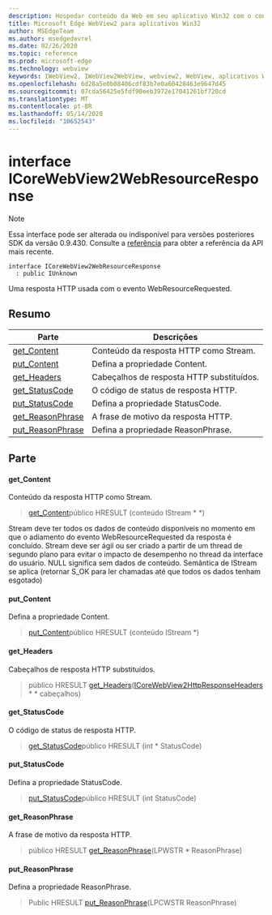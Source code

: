```yaml
---
description: Hospedar conteúdo da Web em seu aplicativo Win32 com o controle WebView2 do Microsoft Edge
title: Microsoft Edge WebView2 para aplicativos Win32
author: MSEdgeTeam
ms.author: msedgedevrel
ms.date: 02/26/2020
ms.topic: reference
ms.prod: microsoft-edge
ms.technology: webview
keywords: IWebView2, IWebView2WebView, webview2, WebView, aplicativos Win32, Win32, Edge, ICoreWebView2, ICoreWebView2Host, controle do navegador, HTML Edge
ms.openlocfilehash: 6d28a5e0b08406cdf83b7e0a60428463e9647d45
ms.sourcegitcommit: 07cda56425e5fdf90eeb3972e17041261bf720cd
ms.translationtype: MT
ms.contentlocale: pt-BR
ms.lasthandoff: 05/14/2020
ms.locfileid: "10652543"
---
```

# interface ICoreWebView2WebResourceResponse 

> [!NOTE]
> Essa interface pode ser alterada ou indisponível para versões posteriores SDK da versão 0.9.430. Consulte a [referência](../../../webview2-api-reference.md) para obter a referência da API mais recente.

```
interface ICoreWebView2WebResourceResponse
  : public IUnknown
```

Uma resposta HTTP usada com o evento WebResourceRequested.

## Resumo

 Parte                        | Descrições
--------------------------------|---------------------------------------------
[get_Content](#get_content) | Conteúdo da resposta HTTP como Stream.
[put_Content](#put_content) | Defina a propriedade Content.
[get_Headers](#get_headers) | Cabeçalhos de resposta HTTP substituídos.
[get_StatusCode](#get_statuscode) | O código de status de resposta HTTP.
[put_StatusCode](#put_statuscode) | Defina a propriedade StatusCode.
[get_ReasonPhrase](#get_reasonphrase) | A frase de motivo da resposta HTTP.
[put_ReasonPhrase](#put_reasonphrase) | Defina a propriedade ReasonPhrase.

## Parte

#### get_Content 

Conteúdo da resposta HTTP como Stream.

> [get_Content](#get_content)público HRESULT (conteúdo IStream * *)

Stream deve ter todos os dados de conteúdo disponíveis no momento em que o adiamento do evento WebResourceRequested da resposta é concluído. Stream deve ser ágil ou ser criado a partir de um thread de segundo plano para evitar o impacto de desempenho no thread da interface do usuário. NULL significa sem dados de conteúdo. Semântica de IStream se aplica (retornar S_OK para ler chamadas até que todos os dados tenham esgotado)

#### put_Content 

Defina a propriedade Content.

> [put_Content](#put_content)público HRESULT (conteúdo IStream *)

#### get_Headers 

Cabeçalhos de resposta HTTP substituídos.

> público HRESULT [get_Headers](#get_headers)([ICoreWebView2HttpResponseHeaders](ICoreWebView2HttpResponseHeaders.md) * * cabeçalhos)

#### get_StatusCode 

O código de status de resposta HTTP.

> [get_StatusCode](#get_statuscode)público HRESULT (int * StatusCode)

#### put_StatusCode 

Defina a propriedade StatusCode.

> [put_StatusCode](#put_statuscode)público HRESULT (int StatusCode)

#### get_ReasonPhrase 

A frase de motivo da resposta HTTP.

> público HRESULT [get_ReasonPhrase](#get_reasonphrase)(LPWSTR * ReasonPhrase)

#### put_ReasonPhrase 

Defina a propriedade ReasonPhrase.

> Public HRESULT [put_ReasonPhrase](#put_reasonphrase)(LPCWSTR ReasonPhrase)


